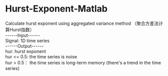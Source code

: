 # Hurst-Exponent-Matlab
Calculate hurst exponent using aggregated variance method （聚合方差法计算Hurst指数）  
------Input------  
Signal: 1D time series  
------Output------  
hur: hurst exponent  
hur <= 0.5: the time series is noise  
hur > 0.5： the time series is long-term memory (there's a trend in the time series)  
